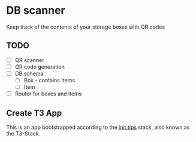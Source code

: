 # DB scanner

Keep track of the contents of your storage boxes with QR codes

## TODO

- [ ] QR scanner
- [ ] QR code generation
- [ ] DB schema
  - [ ] Box - contains Items
  - [ ] Item
- [ ] Router for boxes and items

## Create T3 App

This is an app bootstrapped according to the [init.tips](https://init.tips) stack, also known as the T3-Stack.
